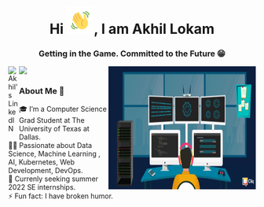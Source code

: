
<!--
**akhillokam/akhillokam** is a ✨ _special_ ✨ repository because its `README.md` (this file) appears on your GitHub profile.

Here are some ideas to get you started:

- 🔭 I’m currently working on ...
- 🌱 I’m currently learning ...
- 👯 I’m looking to collaborate on ...
- 🤔 I’m looking for help with ...
- 💬 Ask me about ...
- 📫 How to reach me: ...
- 😄 Pronouns: ...
- ⚡ Fun fact: ...
-->


<!-- Readme Update-->

<h1 align="center">Hi <img src="https://github.com/akhillokam/akhillokam/blob/main/Wave.gif" height="55px" width="55px">, I am Akhil Lokam</h1>
<h3 align="center">Getting in the Game. Committed to the Future 😁 </h3>


<a href="https://www.linkedin.com/in/shammi-akhil-lokam/">
  <img align="left" alt="Akhil's LinkedIN" width="22px" src="https://cdn.jsdelivr.net/npm/simple-icons@v3/icons/linkedin.svg" />
</a>

<a href="mailto:shammi.akhil97@gmail.com ">
  <img align="left" width="26px" src="https://cdn.jsdelivr.net/npm/simple-icons@v3/icons/gmail.svg" />
</a>

<p><img align="right" alt="GIF" src="https://github.com/akhillokam/akhillokam/blob/main/tech.gif" width="300" height="250" /></p> </br>


### About Me 🚀
🎓  I’m a Computer Science Grad Student at The University of Texas at Dallas. </br>
👨‍💻  Passionate about Data Science, Machine Learning , AI, Kubernetes, Web Development, DevOps. </br>
🤔  Currenly seeking summer 2022 SE internships. <br/>
⚡  Fun fact: I have broken humor. <br/>


